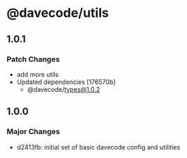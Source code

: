 # @davecode/utils

## 1.0.1

### Patch Changes

- add more utils
- Updated dependencies [176570b]
  - @davecode/types@1.0.2

## 1.0.0

### Major Changes

- d2413fb: initial set of basic davecode config and utilities
